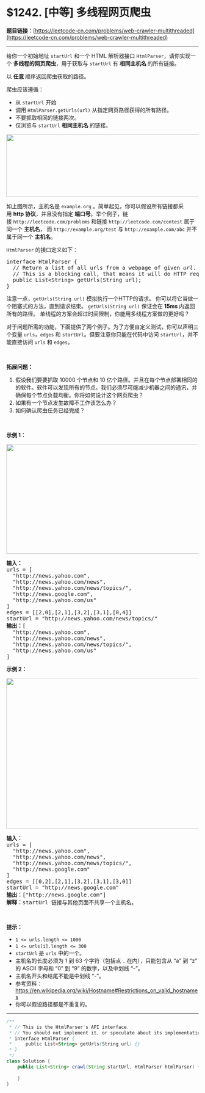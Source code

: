 # $1242. [中等] 多线程网页爬虫

**题目链接：**[https://leetcode-cn.com/problems/web-crawler-multithreaded](https://leetcode-cn.com/problems/web-crawler-multithreaded)

---

<div class="content__1Y2H">
 <div class="notranslate">
  <p>给你一个初始地址&nbsp;<code>startUrl</code>&nbsp;和一个 HTML 解析器接口&nbsp;<code>HtmlParser</code>，请你实现一个&nbsp;<strong>多线程的网页爬虫</strong>，用于获取与&nbsp;<code>startUrl</code>&nbsp;有&nbsp;<strong>相同主机名&nbsp;</strong>的所有链接。&nbsp;</p> 
  <p>以&nbsp;<strong>任意&nbsp;</strong>顺序返回爬虫获取的路径。</p> 
  <p>爬虫应该遵循：</p> 
  <ul> 
   <li>从&nbsp;<code>startUrl</code>&nbsp;开始</li> 
   <li>调用&nbsp;<code>HtmlParser.getUrls(url)</code> 从指定网页路径获得的所有路径。</li> 
   <li>不要抓取相同的链接两次。</li> 
   <li>仅浏览与&nbsp;<code>startUrl</code>&nbsp;<strong>相同主机名&nbsp;</strong>的链接。</li> 
  </ul> 
  <p><img src="https://user-gold-cdn.xitu.io/2019/11/7/16e463265c7086cb?w=975&amp;h=266&amp;f=png&amp;s=24624" alt=""><img style="height:164px; width:600px" src="/aliyun-lc-upload/uploads/2019/11/09/urlhostname.png" alt=""></p> 
  <p>如上图所示，主机名是&nbsp;<code>example.org</code>&nbsp;。简单起见，你可以假设所有链接都采用&nbsp;<strong>http 协议</strong>，并且没有指定&nbsp;<strong>端口号</strong>。举个例子，链接&nbsp;<code>http://leetcode.com/problems</code> 和链接&nbsp;<code>http://leetcode.com/contest</code> 属于同一个&nbsp;<strong>主机名</strong>， 而&nbsp;<code>http://example.org/test</code>&nbsp;与&nbsp;<code>http://example.com/abc</code> 并不属于同一个&nbsp;<strong>主机名</strong>。</p> 
  <p><code>HtmlParser</code> 的接口定义如下：</p> 
  <pre class="language-text">interface HtmlParser {
  // Return a list of all urls from a webpage of given <em>url</em>.
  // This is a blocking call, that means it will do HTTP request and return when this request is finished.
  public List&lt;String&gt; getUrls(String url);
}</pre> 
  <p>注意一点，<code>getUrls(String url)</code>&nbsp;模拟执行一个HTTP的请求。 你可以将它当做一个阻塞式的方法，直到请求结束。&nbsp;<code>getUrls(String url)</code>&nbsp;保证会在&nbsp;<strong>15ms&nbsp;</strong>内返回所有的路径。 单线程的方案会超过时间限制，你能用多线程方案做的更好吗？</p> 
  <p>对于问题所需的功能，下面提供了两个例子。为了方便自定义测试，你可以声明三个变量&nbsp;<code>urls</code>，<code>edges</code>&nbsp;和&nbsp;<code>startUrl</code>。但要注意你只能在代码中访问&nbsp;<code>startUrl</code>，并不能直接访问&nbsp;<code>urls</code>&nbsp;和&nbsp;<code>edges</code>。</p> 
  <p>&nbsp;</p> 
  <p><strong>拓展问题：</strong></p> 
  <ol> 
   <li>假设我们要要抓取 10000 个节点和 10 亿个路径。并且在每个节点部署相同的的软件。软件可以发现所有的节点。我们必须尽可能减少机器之间的通讯，并确保每个节点负载均衡。你将如何设计这个网页爬虫？</li> 
   <li>如果有一个节点发生故障不工作该怎么办？</li> 
   <li>如何确认爬虫任务已经完成？</li> 
  </ol> 
  <p>&nbsp;</p> 
  <p><strong>示例 1：</strong></p> 
  <p><img style="height:287px; width:600px" src="/aliyun-lc-upload/uploads/2019/11/09/sample_2_1497.png" alt=""><img src="https://user-gold-cdn.xitu.io/2019/11/7/16e46559da0c446a?w=875&amp;h=418&amp;f=png&amp;s=43518" alt=""></p> 
  <pre class="language-text"><strong>输入：
</strong>urls = [
&nbsp; "http://news.yahoo.com",
&nbsp; "http://news.yahoo.com/news",
&nbsp; "http://news.yahoo.com/news/topics/",
&nbsp; "http://news.google.com",
&nbsp; "http://news.yahoo.com/us"
]
edges = [[2,0],[2,1],[3,2],[3,1],[0,4]]
startUrl = "http://news.yahoo.com/news/topics/"
<strong>输出：</strong>[
&nbsp; "http://news.yahoo.com",
&nbsp; "http://news.yahoo.com/news",
&nbsp; "http://news.yahoo.com/news/topics/",
&nbsp; "http://news.yahoo.com/us"
]
</pre> 
  <p><strong>示例 2：</strong></p> 
  <p><strong><img src="https://user-gold-cdn.xitu.io/2019/11/7/16e4657b399a5fd2?w=654&amp;h=431&amp;f=png&amp;s=33838" alt=""><img style="height:395px; width:530px" src="/aliyun-lc-upload/uploads/2019/11/09/sample_3_1497.png" alt=""></strong></p> 
  <pre class="language-text"><strong>输入：</strong>
urls = [
&nbsp; "http://news.yahoo.com",
&nbsp; "http://news.yahoo.com/news",
&nbsp; "http://news.yahoo.com/news/topics/",
&nbsp; "http://news.google.com"
]
edges = [[0,2],[2,1],[3,2],[3,1],[3,0]]
startUrl = "http://news.google.com"
<strong>输出：</strong>["http://news.google.com"]
<strong>解释：</strong>startUrl 链接与其他页面不共享一个主机名。</pre> 
  <p>&nbsp;</p> 
  <p><strong>提示：</strong></p> 
  <ul> 
   <li><code>1 &lt;= urls.length &lt;= 1000</code></li> 
   <li><code>1 &lt;= urls[i].length &lt;= 300</code></li> 
   <li><code>startUrl</code>&nbsp;是&nbsp;<code>urls</code>&nbsp;中的一个。</li> 
   <li>主机名的长度必须为 1 到 63 个字符（包括点 <code>.</code> 在内），只能包含从 “a” 到 “z” 的 ASCII 字母和 “0” 到 “9” 的数字，以及中划线 “-”。</li> 
   <li>主机名开头和结尾不能是中划线 “-”。</li> 
   <li>参考资料：<a href="https://en.wikipedia.org/wiki/Hostname#Restrictions_on_valid_hostnames">https://en.wikipedia.org/wiki/Hostname#Restrictions_on_valid_hostnames</a></li> 
   <li>你可以假设路径都是不重复的。</li> 
  </ul> 
 </div>
</div>

---

```java
/**
 * // This is the HtmlParser's API interface.
 * // You should not implement it, or speculate about its implementation
 * interface HtmlParser {
 *     public List<String> getUrls(String url) {}
 * }
 */
class Solution {
    public List<String> crawl(String startUrl, HtmlParser htmlParser) {
        
    }
}
```